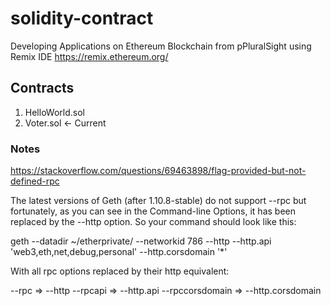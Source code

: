 # solidity-contract
Developing Applications on Ethereum Blockchain from pPluralSight using Remix IDE https://remix.ethereum.org/
## Contracts

1. HelloWorld.sol
2. Voter.sol <- Current

### Notes

https://stackoverflow.com/questions/69463898/flag-provided-but-not-defined-rpc

The latest versions of Geth (after 1.10.8-stable) do not support --rpc but fortunately, as you can see in the Command-line Options, it has been replaced by the --http option. So your command should look like this:

geth --datadir ~/etherprivate/ --networkid 786 --http --http.api 'web3,eth,net,debug,personal' --http.corsdomain '*'

With all rpc options replaced by their http equivalent:

--rpc => --http
--rpcapi => --http.api
--rpccorsdomain => --http.corsdomain